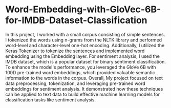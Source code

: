 # Word-Embedding-with-GloVec-6B-for-IMDB-Dataset-Classification
In this project, I worked with a small corpus consisting of simple sentences. I tokenized the words using n-grams from the NLTK library and performed word-level and character-level one-hot encoding. Additionally, I utilized the Keras Tokenizer to tokenize the sentences and implemented word embedding using the Embedding layer. For sentiment analysis, I used the IMDB dataset, which is a popular dataset for binary sentiment classification. To enhance the model's performance, you leveraged the GloVe 6B with 100D pre-trained word embeddings, which provided valuable semantic information to the words in the corpus. Overall, My project focused on text data preprocessing, tokenization, and leveraging pre-trained word embeddings for sentiment analysis. It demonstrated how these techniques can be applied to text data to build effective machine learning models for classification tasks like sentiment analysis.
